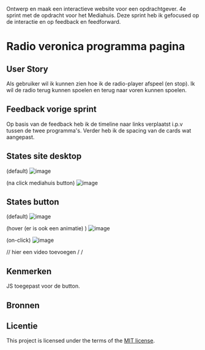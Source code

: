 
Ontwerp en maak een interactieve website voor een opdrachtgever. 4e sprint met de opdracht voor het Mediahuis. Deze sprint heb ik gefocused op de interactie en op feedback en feedforward.

# Radio veronica programma pagina


## User Story
Als gebruiker wil ik kunnen zien hoe ik de radio-player afspeel (en stop). Ik wil de radio terug kunnen spoelen en terug naar voren kunnen spoelen.

## Feedback vorige sprint
Op basis van de feedback heb ik de timeline naar links verplaatst i.p.v tussen de twee programma's. Verder heb ik de spacing van de cards wat aangepast.

## States site desktop

(default)
![image](https://github.com/user-attachments/assets/07210c00-d7c1-44b5-8544-46c7a58fb0d0)

(na click mediahuis button)
![image](https://github.com/user-attachments/assets/c796e080-170f-403c-91a5-982fca857431)


## States button
(default)
![image](https://github.com/user-attachments/assets/96b244db-7f06-4871-a5d0-0dde3b062f54)

(hover (er is ook een animatie) )
![image](https://github.com/user-attachments/assets/96ec52aa-ac58-4967-82f3-60890a425759)

(on-click)
![image](https://github.com/user-attachments/assets/7b3ead29-d4d9-44ea-845a-48069c10948e)

// hier een video toevoegen /
/
## Kenmerken
JS toegepast voor de button.

## Bronnen

## Licentie

This project is licensed under the terms of the [MIT license](./LICENSE).


